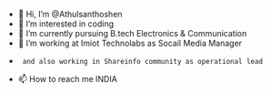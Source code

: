 - 👋 Hi, I’m @Athulsanthoshen
- 👀 I’m interested in coding
- 🌱 I’m currently pursuing B.tech Electronics & Communication 
- 💞️ I’m working at Imiot Technolabs as Socail Media Manager
-      and also working in Shareinfo community as operational lead
- 📫 How to reach me INDIA

<!---
Athulsanthoshen/Athulsanthoshen is a ✨ special ✨ repository because its `README.md` (this file) appears on your GitHub profile.
You can click the Preview link to take a look at your changes.
--->

